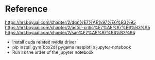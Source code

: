 # Reference
https://hrl.boyuai.com/chapter/2/dqn%E7%AE%97%E6%B3%95
https://hrl.boyuai.com/chapter/2/actor-critic%E7%AE%97%E6%B3%95
https://hrl.boyuai.com/chapter/2/sac%E7%AE%97%E6%B3%95


- Install cuda related nvidia driver
- pip install gym[box2d] pygame matplotlib jupyter-notebook
- Run as the order of the jupyter notebook
